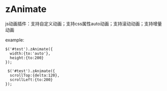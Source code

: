# zAnimate
js动画插件：支持自定义动画；支持css属性auto动画；支持滚动动画；支持增量动画

example:

    $('#test').zAnimate({
      width:{to:'auto'},
      height:{to:200}
    });
    
     $('#test').zAnimate({
      scrollTop:{delta:120},
      scrollLeft:{to:200}
    });
